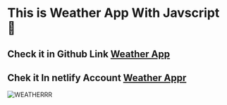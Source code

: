<h1>This is Weather App With Javscript 🥰</h1>

<h2> Check it in Github Link <a href="https://maryama-mohamed.github.io/Weather-App/">Weather App</a></h2>

<h2> Chek it In netlify Account <a href="https://weather-app-project-two.netlify.app/">Weather Appr </a> </h2>

![WEATHERRR](https://github.com/user-attachments/assets/96ddccce-1dd0-419c-a2fc-356f605f972f)
